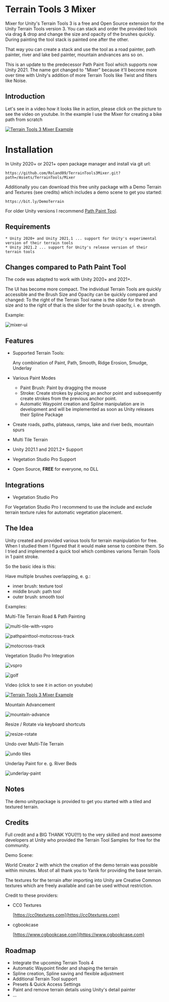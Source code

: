 # Terrain Tools 3 Mixer
 
Mixer for Unity's Terrain Tools 3 is a free and Open Source extension for the Unity Terrain Tools version 3. You can stack and order the provided tools via drag & drop and change the size and opacity of the brushes quickly. During painting the tool stack is painted one after the other.

That way you can create a stack and use the tool as a road painter, path painter, river and lake bed painter, mountain andvances ans so on.

This is an update to the predecessor Path Paint Tool which supports now Unity 2021. The name got changed to "Mixer" because it'll become more over time with Unity's addition of more Terrain Tools like Twist and filters like Noise.
 
## Introduction

Let's see in a video how it looks like in action, please click on the picture to see the video on youtube. In the example I use the Mixer for creating a bike path from scratch

[![Terrain Tools 3 Mixer Example](https://img.youtube.com/vi/lzw_TlfGHaE/0.jpg)](https://www.youtube.com/watch?v=lzw_TlfGHaE)


# Installation

In Unity 2020+ or 2021+ open package manager and install via git url:

	https://github.com/Roland09/TerrainTools3Mixer.git?path=/Assets/TerrainTools/Mixer
	
Additionally you can download this free unity package with a Demo Terrain and Textures (see credits) which includes a demo scene to get you started:

	https://bit.ly/DemoTerrain

For older Unity versions I recommend [Path Paint Tool](https://github.com/Roland09/PathPaintTool).

## Requirements

	* Unity 2020+ and Unity 2021.1 ... support for Unity's experimental version of their terrain tools
	* Unity 2021.2 ... support for Unity's release version of their terrain tools
	
## Changes compared to Path Paint Tool

The code was adapted to work with Unity 2020+ and 2021+. 

The UI has become more compact. The individual Terrain Tools are quickly accessible and the Brush Size and Opacity can be quickly compared and changed: 
To the right of the Terrain Tool name is the slider for the brush size and to the right of that is the slider for the brush opacity, i. e. strength.

Example:

![mixer-ui](https://user-images.githubusercontent.com/10963432/126138546-553bec24-f4d2-4763-9a2a-7bbd3ba08afd.gif)


## Features

- Supported  Terrain Tools:

	Any combination of Paint, Path, Smooth, Ridge Erosion, Smudge, Underlay

 - Various Paint Modes
 
   * Paint Brush: Paint by dragging the mouse
   * Stroke: Create strokes by placing an anchor point and subsequently create strokes from the previous anchor point.
   * Automatic Waypoint creation and Spline manipulation are in development and will be implemented as soon as Unity releases their Spline Package
   
- Create roads, paths, plateaus, ramps, lake and river beds, mountain spurs
   
- Multi Tile Terrain

- Unity 2021.1 and 2021.2+ Support

- Vegetation Studio Pro Support

- Open Source, **FREE** for everyone, no DLL

## Integrations

 - Vegetation Studio Pro 

For Vegetation Studio Pro I recommend to use the include and exclude terrain texture rules for automatic vegetation placement.

## The Idea

Unity created and provided various tools for terrain manipulation for free. When I studied them I figured that it would make sense to combine them. So I tried and implemented a quick tool which combines varions Terrain Tools in 1 paint stroke. 

So the basic idea is this:  
  
Have multiple brushes overlapping, e. g.:
  
* inner brush: texture tool  
* middle brush: path tool  
* outer brush: smooth tool  

Examples:

Multi-Tile Terrain Road & Path Painting

![multi-tile-with-vspro](https://user-images.githubusercontent.com/10963432/126135199-3c0f4bd6-dc68-4e25-a810-3ddf4c4194bd.gif)

![pathpainttool-motocross-track](https://user-images.githubusercontent.com/10963432/126135118-c5797f67-8560-42aa-9b75-e4bd6e52d894.gif)

![motocross-track](https://user-images.githubusercontent.com/10963432/126135185-805c6772-605e-4c2e-85ca-e70685ed80d5.jpg)

Vegetation Studio Pro Integration

![vspro](https://user-images.githubusercontent.com/10963432/126135149-318667ca-b8cc-42e6-89bb-96654b227f9f.gif)

![golf](https://user-images.githubusercontent.com/10963432/126135162-bf6e0904-c5d4-4e07-8bf2-11ccbe21a585.gif)

Video (click to see it in action on youtube)

[![Terrain Tools 3 Mixer Example](https://img.youtube.com/vi/K_XxgpzNZxc/0.jpg)](https://www.youtube.com/watch?v=K_XxgpzNZxc)

Mountain Advancement

![mountain-advance](https://user-images.githubusercontent.com/10963432/126135191-83827068-6d1d-46ee-bfd2-306adee4fd44.gif)

Resize / Rotate via keyboard shortcuts

![resize-rotate](https://user-images.githubusercontent.com/10963432/126135133-93467a19-f891-4a4b-9a11-75a1829002b1.gif)

Undo over Multi-Tile Terrain

![undo tiles](https://user-images.githubusercontent.com/10963432/126135147-c3203421-97a3-465b-97fd-14db42dee83a.gif)

Underlay Paint for e. g. River Beds

![underlay-paint](https://user-images.githubusercontent.com/10963432/126135140-3c0c3fbf-a534-43a6-96fa-2586da46f307.gif)



## Notes

The demo unitypackage is provided to get you started with a tiled and textured terrain.

## Credits

Full credit and a BIG THANK YOU(!!!) to the very skilled and most awesome developers at Unity who provided the Terrain Tool Samples for free for the community.

Demo Scene: 

World Creator 2 with which the creation of the demo terrain was possible within minutes. Most of all thank you to Yanik for providing the base terrain.

The textures for the terrain after importing into Unity are Creative Common textures which are freely available and can be used without restriction. 

Credit to these providers:

* CC0 Textures

	[https://cc0textures.com](https://cc0textures.com)

* cgbookcase

	[https://www.cgbookcase.com](https://www.cgbookcase.com)

## Roadmap

* Integrate the upcoming Terrain Tools 4
* Automatic Waypoint finder and shaping the terrain
* Spline creation, Spline saving and flexible adjustment
* Additional Terrain Tool support
* Presets & Quick Access Settings
* Paint and remove terrain details using Unity's detail painter
* ...